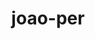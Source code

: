 ---
title: joao-per
github: https://github.com/joao-per
mode: dark
transition: 1s
score: 89.0
archetype:
- Innovative
---